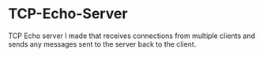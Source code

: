# TCP-Echo-Server
TCP Echo server I made that receives connections from multiple clients and sends any messages sent to the server back to the client.

